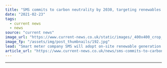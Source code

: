 ```yaml
---
title: "SMS commits to carbon neutrality by 2030, targeting renewables and EVs"
date: "2021-02-23"
tags: 
  - current news
  - news
source: "current news"
image_url: "https://www.current-news.co.uk/static/images/_400x400_crop_center-center/SMS-Net-Zero-Carbon-Roadmap-credit-SMS.jpg"
image_fp: "/assets/img/post_thumbnails/192.jpg"
lead: "​Smart meter company SMS will adopt on-site renewable generation and battery storage, as it works towards its 2030 net zero carbon target."
article_url: "https://www.current-news.co.uk/news/sms-commits-to-carbon-neutrality-by-2030-targeting-renewables-and-evs?utm_source=rss-feeds&utm_medium=rss&utm_campaign=rss"
---
```


---
